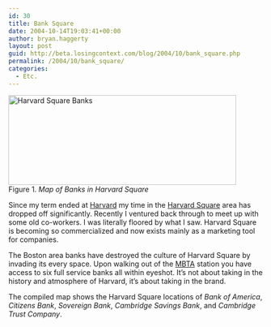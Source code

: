 ```yaml
---
id: 30
title: Bank Square
date: 2004-10-14T19:03:41+00:00
author: bryan.haggerty
layout: post
guid: http://beta.losingcontext.com/blog/2004/10/bank_square.php
permalink: /2004/10/bank_square/
categories:
  - Etc.
---
```

<p class="figure-centered">
  <img alt="Harvard Square Banks" src="http://www.losingcontext.com/blog/wp-content/uploads/legacy/harvard-bank-map.jpg" width="450" height="177" border="0" /><br /> Figure 1. <em>Map of Banks in Harvard Square</em>
</p>

Since my term ended at [Harvard](http://www.harvard.edu) my time in the [Harvard Square](http://www.harvardsquare.com "Get information about happenings in the square") area has dropped off significantly. Recently I ventured back through to meet up with some old co-workers. I was literally floored by what I saw. Harvard Square is becoming so commercialized and now exists mainly as a marketing tool for companies.

The Boston area banks have destroyed the culture of Harvard Square by invading its every space. Upon walking out of the [MBTA](http://www.mbta.com) station you have access to six full service banks all within eyeshot. It&#8217;s not about taking in the history and atmosphere of Harvard, it&#8217;s about taking in the brand.

The compiled map shows the Harvard Square locations of _Bank of America_, _Citizens Bank_, _Sovereign Bank_, _Cambridge Savings Bank_, and _Cambridge Trust Company_.